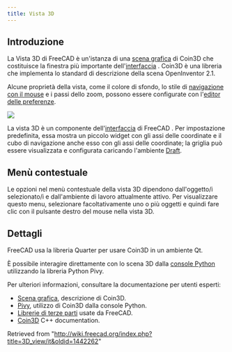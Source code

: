 ```yaml
---
title: Vista 3D
---
```

## Introduzione

La Vista 3D di FreeCAD è un'istanza di una [scena grafica](/Scenegraph/it "Scenegraph/it") di Coin3D che costituisce la finestra più importante dell'[interfaccia](/Interface/it "Interface/it")
. Coin3D è una libreria che implementa lo standard di descrizione della scena OpenInventor 2.1.

Alcune proprietà della vista, come il colore di sfondo, lo stile di [navigazione con il mouse](/Mouse_navigation/it "Mouse navigation/it") e i passi dello zoom, possono essere configurate con l'[editor delle preferenze](/Preferences_Editor/it "Preferences Editor/it").

![](/images/FreeCAD_3D_view.png)

La vista 3D è un componente dell'[interfaccia](/Interface/it "Interface/it") di FreeCAD . Per impostazione predefinita, essa mostra un piccolo widget con gli assi delle coordinate e il cubo di navigazione anche esso con gli assi delle coordinate; la griglia può essere visualizzata e configurata caricando l'ambiente [Draft](/Draft_Workbench/it "Draft Workbench/it").

## Menù contestuale

Le opzioni nel menù contestuale della vista 3D dipendono dall'oggetto/i selezionato/i e dall'ambiente di lavoro attualmente attivo. Per visualizzare questo menu, selezionare facoltativamente uno o più oggetti e quindi fare clic con il pulsante destro del mouse nella vista 3D.

## Dettagli

FreeCAD usa la libreria Quarter per usare Coin3D in un ambiente Qt.

È possibile interagire direttamente con lo scena 3D dalla [console Python](/Python_console/it "Python console/it") utilizzando la libreria Python Pivy.

Per ulteriori informazioni, consultare la documentazione per utenti esperti:

* [Scena grafica](/Scenegraph/it "Scenegraph/it"), descrizione di Coin3D.
* [Pivy](/Pivy/it "Pivy/it"), utilizzo di Coin3D dalla console Python.
* [Librerie di terze parti](/Third_Party_Libraries/it "Third Party Libraries/it") usate da FreeCAD.
* [Coin3D](https://grey.colorado.edu/coin3d/index.html) C++ documentation.

Retrieved from "<http://wiki.freecad.org/index.php?title=3D_view/it&oldid=1442262>"